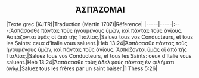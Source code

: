 <h2 align="center">ἈΣΠΆΖΟΜΑΙ</h2>

|Texte grec (KJTR)|Traduction (Martin 1707)|Réference|
|-----|-----|:---:Ἀσπάσασθε πάντας τοὺς ἡγουμένους ὑμῶν, καὶ πάντας τοὺς ἁγίους. Ἀσπάζονται ὑμᾶς οἱ ἀπὸ τῆς Ἰταλίας.|Saluez tous vos Conducteurs, et tous les Saints: ceux d’Italie vous saluent.|Heb 13:24|Ἀσπάσασθε πάντας τοὺς ἡγουμένους ὑμῶν, καὶ πάντας τοὺς ἁγίους. Ἀσπάζονται ὑμᾶς οἱ ἀπὸ τῆς Ἰταλίας.|Saluez tous vos Conducteurs, et tous les Saints: ceux d’Italie vous saluent.|Heb 13:24|Ἀσπάσασθε τοὺς ἀδελφοὺς πάντας ἐν φιλήματι ἁγίῳ.|Saluez tous les frères par un saint baiser.|1 Thess 5:26|
